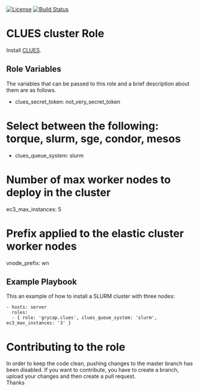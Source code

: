 [![License](https://img.shields.io/badge/license-Apache%202-blue.svg)](https://www.apache.org/licenses/LICENSE-2.0)
[![Build Status](https://travis-ci.org/grycap/ansible-role-clues.svg?branch=master)](https://travis-ci.org/grycap/ansible-role-clues)

CLUES cluster Role
=======================

Install [CLUES](http://www.grycap.upv.es/clues/eng/index.php).

Role Variables
--------------

The variables that can be passed to this role and a brief description about them are as follows.
  - clues_secret_token: not_very_secret_token
  # Select between the following: torque, slurm, sge, condor, mesos
  - clues_queue_system: slurm
  # Number of max worker nodes to deploy in the cluster
  ec3_max_instances: 5
  # Prefix applied to the elastic cluster worker nodes
  vnode_prefix: wn

Example Playbook
----------------

This an example of how to install a SLURM cluster with three nodes:

    - hosts: server
      roles:
      - { role: 'grycap.clues', clues_queue_system: 'slurm', ec3_max_instances: '3' }

Contributing to the role
========================
In order to keep the code clean, pushing changes to the master branch has been disabled. If you want to contribute, you have to create a branch, upload your changes and then create a pull request.  
Thanks
